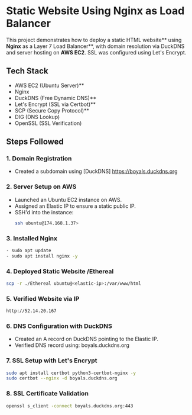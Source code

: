 # Static Website Using Nginx as Load Balancer

This project demonstrates how to deploy a static HTML website** using **Nginx** as a Layer 7 Load Balancer**, with domain resolution via DuckDNS and server hosting on **AWS EC2**. SSL was configured using Let's Encrypt.


## Tech Stack
- AWS EC2 (Ubuntu Server)**
- Nginx
- DuckDNS (Free Dynamic DNS)**
- Let's Encrypt (SSL via Certbot)**
- SCP (Secure Copy Protocol)**
- DIG (DNS Lookup)
- OpenSSL (SSL Verification)


## Steps Followed

### 1. Domain Registration
- Created a subdomain using [DuckDNS] https://boyals.duckdns.org


### 2. Server Setup on AWS
- Launched an Ubuntu EC2 instance on AWS.
- Assigned an Elastic IP to ensure a static public IP.
- SSH'd into the instance:
  ```bash
  ssh ubuntu@174.168.1.37>

### 3.  Installed Nginx
  ```bash
- sudo apt update
- sudo apt install nginx -y
  ```

### 4. Deployed Static Website /Ethereal
  ```bash
scp -r ./Ethereal ubuntu@<elastic-ip>:/var/www/html
  ```

### 5. Verified Website via IP
```bash
http://52.14.20.167
 ```
### 6. DNS Configuration with DuckDNS
- Created an A record on DuckDNS pointing to the Elastic IP.
-  Verified DNS record using:
boyals.duckdns.org

### 7. SSL Setup with Let's Encrypt
  ```bash
sudo apt install certbot python3-certbot-nginx -y
sudo certbot --nginx -d boyals.duckdns.org
  ```

### 8. SSL Certificate Validation
  ```bash
openssl s_client -connect boyals.duckdns.org:443
  ```







